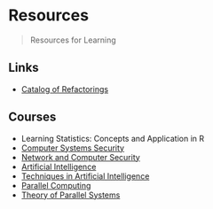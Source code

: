 # Resources

> Resources for Learning

## Links

- [Catalog of Refactorings](https://refactoring.com/catalog/)

## Courses

- Learning Statistics: Concepts and Application in R
- [Computer Systems Security](https://ocw.mit.edu/courses/electrical-engineering-and-computer-science/6-858-computer-systems-security-fall-2014/)
- [Network and Computer Security](https://ocw.mit.edu/courses/electrical-engineering-and-computer-science/6-857-network-and-computer-security-spring-2014/)
- [Artificial Intelligence](https://ocw.mit.edu/courses/electrical-engineering-and-computer-science/6-034-artificial-intelligence-fall-2010/)
- [Techniques in Artificial Intelligence](https://ocw.mit.edu/courses/electrical-engineering-and-computer-science/6-825-techniques-in-artificial-intelligence-sma-5504-fall-2002/)
- [Parallel Computing](https://ocw.mit.edu/courses/mathematics/18-337j-parallel-computing-fall-2011/)
- [Theory of Parallel Systems](https://ocw.mit.edu/courses/electrical-engineering-and-computer-science/6-895-theory-of-parallel-systems-sma-5509-fall-2003/)

